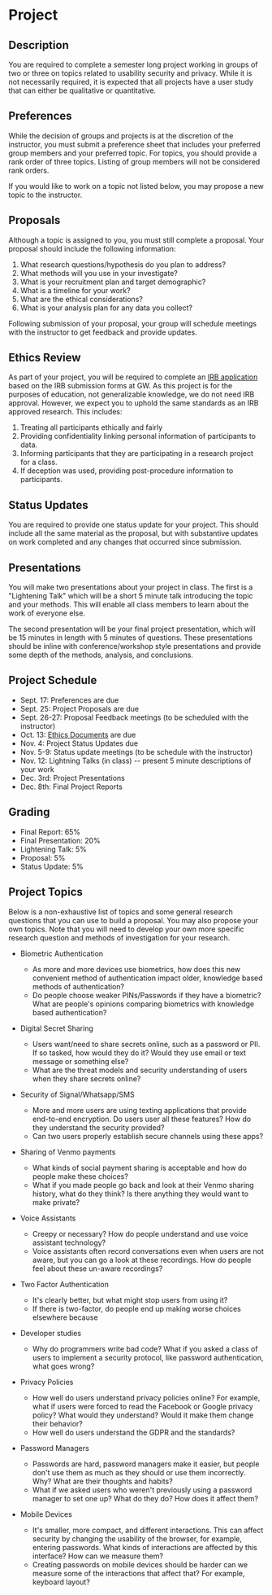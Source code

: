 # Project

## Description

You are required to complete a semester long project working in groups of two or three on topics related to usability security and privacy. While it is not necessarily required, it is expected that all projects have a user study that can either be qualitative or quantitative. 

## Preferences

While the decision of groups and projects is at the discretion of the
instructor, you must submit a preference sheet that includes your preferred
group members and your preferred topic. For topics, you should provide a rank
order of three topics. Listing of group members will not be considered rank orders. 

If you would like to work on a topic not listed below, you may propose a new topic to the instructor.

## Proposals

Although a topic is assigned to you, you must still complete a proposal. Your proposal should include the following information:

1. What research questions/hypothesis do you plan to address?
2. What methods will you use in your investigate?
3. What is your recruitment plan and target demographic?
4. What is a timeline for your work?
5. What are the ethical considerations?
6. What is your analysis plan for any data you collect?

Following submission of your proposal, your group will schedule meetings with the instructor to get feedback and provide updates.

## Ethics Review

As part of your project, you will be required to complete an [IRB application](https://docs.google.com/document/d/1bvEF7X5oFGrp-qirZMLADJPm24OkzHmb4RnPlhc-Vpo/edit?usp=sharing) based on the IRB submission forms at GW. As this project is for the purposes of education, not generalizable knowledge, we do not need IRB approval. However, we expect you to uphold the same standards as an IRB approved research. This includes:

1. Treating all participants ethically and fairly
2. Providing confidentiality linking personal information of participants to data.
3. Informing participants that they are participating in a research project for a class.
4. If deception was used, providing post-procedure information to participants.


## Status Updates

You are required to provide one status update for your project. This should include all the same material as the proposal, but with substantive updates on work completed and any changes that occurred since submission.

## Presentations

You will make two presentations about your project in class. The first is a "Lightening Talk" which will be a short 5 minute talk introducing the topic and your methods. This will enable all class members to learn about the work of everyone else.

The second presentation will be your final project presentation, which will be 15 minutes in length with 5 minutes of questions. These presentations should be inline with conference/workshop style presentations and provide some depth of the methods, analysis, and conclusions. 

## Project Schedule

* Sept. 17: Preferences are due
* Sept. 25: Project Proposals are due
* Sept. 26-27: Proposal Feedback meetings (to be scheduled with the instructor)
* Oct. 13: [Ethics Documents](https://docs.google.com/document/d/1bvEF7X5oFGrp-qirZMLADJPm24OkzHmb4RnPlhc-Vpo/edit?usp=sharing) are due
* Nov. 4: Project Status Updates due
* Nov. 5-9: Status update meetings (to be schedule with the instructor)
* Nov. 12: Lightning Talks (in class) -- present 5 minute descriptions of your work 
* Dec. 3rd: Project Presentations
* Dec. 8th: Final Project Reports


## Grading

* Final Report: 65%
* Final Presentation: 20%
* Lightening Talk: 5%
* Proposal: 5%
* Status Update: 5%

## Project Topics

Below is a non-exhaustive list of topics and some general research questions that you can use to build a proposal. You may also propose your own topics. Note that you will need to develop your own more specific research question and methods of investigation for your research. 

* Biometric Authentication
  * As more and more devices use biometrics, how does this new convenient method of authentication impact older, knowledge based methods of authentication? 
  * Do people choose weaker PINs/Passwords if they have a biometric? What are people's opinions comparing biometrics with knowledge based authentication?

* Digital Secret Sharing 
  * Users want/need to share secrets online, such as a password or PII. If so tasked, how would they do it? Would they use email or text message or something else? 
  * What are the threat models and security understanding of users when they share secrets online?
  
* Security of Signal/Whatsapp/SMS
  * More and more users are using texting applications that provide end-to-end encryption. Do users user all these features? How do they understand the security provided?
  * Can two users properly establish secure channels using these apps?
  
* Sharing of Venmo payments
  * What kinds of social payment sharing is acceptable and how do people make these choices?
  * What if you made people go back and look at their Venmo sharing history, what do they think? Is there anything they would want to make private? 
  
* Voice Assistants
  * Creepy or necessary? How do people understand and use voice assistant technology? 
  * Voice assistants often record conversations even when users are not aware, but you can go a look at these recordings. How do people feel about these un-aware recordings? 
  
* Two Factor Authentication
  * It's clearly better, but what might stop users from using it? 
  * If there is two-factor, do people end up making worse choices elsewhere because

* Developer studies
  * Why do programmers write bad code? What if you asked a class of users to implement a security protocol, like password authentication, what goes wrong? 
  
* Privacy Policies
  * How well do users understand privacy policies online? For example, what if users were forced to read the Facebook or Google privacy policy? What would they understand? Would it make them change their behavior?
  * How well do users understand the GDPR and the standards? 

* Password Managers
  * Passwords are hard, password managers make it easier, but people don't use them as much as they should or use them incorrectly. Why? What are their thoughts and habits?
  * What if we asked users who weren't previously using a password manager to set one up? What do they do? How does it affect them?

* Mobile Devices
  * It's smaller, more compact, and different interactions. This can affect security by changing the usability of the browser, for example, entering passwords. What kinds of interactions are affected by this interface? How can we measure them?
  * Creating passwords on mobile devices should be harder can we measure some of the interactions that affect that? For example, keyboard layout?
  
